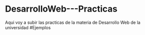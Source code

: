# DesarrolloWeb---Practicas
Aqui voy a subir las practicas de la materia de Desarrollo Web de la universidad
#Ejemplos

